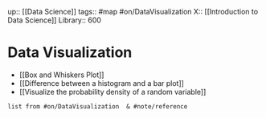 up:: [[Data Science]]
tags:: #map #on/DataVisualization 
X:: [[Introduction to Data Science]]
Library:: 600

# Data Visualization

- [[Box and Whiskers Plot]]
- [[Difference between a histogram and a bar plot]]
- [[Visualize the probability density of a random variable]]



```dataview
list from #on/DataVisualization  & #note/reference 
```



